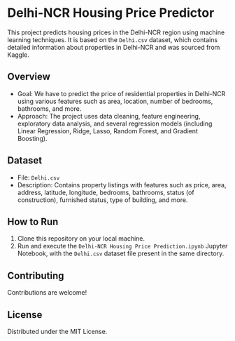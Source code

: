 # Delhi-NCR Housing Price Predictor

This project predicts housing prices in the Delhi-NCR region using machine learning techniques. It is based on the `Delhi.csv` dataset, which contains detailed information about properties in Delhi-NCR and was sourced from Kaggle.

## Overview
- Goal: We have to predict the price of residential properties in Delhi-NCR using various features such as area, location, number of bedrooms, bathrooms, and more.
- Approach: The project uses data cleaning, feature engineering, exploratory data analysis, and several regression models (including Linear Regression, Ridge, Lasso, Random Forest, and Gradient Boosting).

## Dataset
- File: `Delhi.csv`
- Description: Contains property listings with features such as price, area, address, latitude, longitude, bedrooms, bathrooms, status (of construction), furnished status, type of building, and more.

## How to Run
1. Clone this repository on your local machine.
2. Run and execute the `Delhi-NCR Housing Price Prediction.ipynb` Jupyter Notebook, with the `Delhi.csv` dataset file present in the same directory.

## Contributing

Contributions are welcome!

## License

Distributed under the MIT License.  
